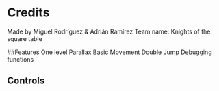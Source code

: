 # Credits
Made by Miguel Rodríguez & Adrián Ramírez
Team name: Knights of the square table

##Features
One level
Parallax
Basic Movement
Double Jump
Debugging functions

## Controls
